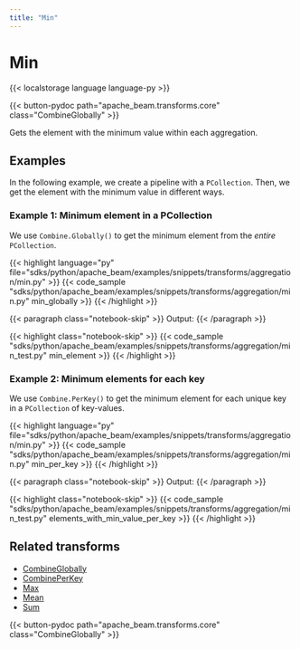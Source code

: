 ```yaml
---
title: "Min"
---
```

<!--
Licensed under the Apache License, Version 2.0 (the "License");
you may not use this file except in compliance with the License.
You may obtain a copy of the License at

http://www.apache.org/licenses/LICENSE-2.0

Unless required by applicable law or agreed to in writing, software
distributed under the License is distributed on an "AS IS" BASIS,
WITHOUT WARRANTIES OR CONDITIONS OF ANY KIND, either express or implied.
See the License for the specific language governing permissions and
limitations under the License.
-->

# Min

{{< localstorage language language-py >}}

{{< button-pydoc path="apache_beam.transforms.core" class="CombineGlobally" >}}

Gets the element with the minimum value within each aggregation.

## Examples

In the following example, we create a pipeline with a `PCollection`.
Then, we get the element with the minimum value in different ways.

### Example 1: Minimum element in a PCollection

We use `Combine.Globally()` to get the minimum element from the *entire* `PCollection`.

{{< highlight language="py" file="sdks/python/apache_beam/examples/snippets/transforms/aggregation/min.py" >}}
{{< code_sample "sdks/python/apache_beam/examples/snippets/transforms/aggregation/min.py" min_globally >}}
{{< /highlight >}}

{{< paragraph class="notebook-skip" >}}
Output:
{{< /paragraph >}}

{{< highlight class="notebook-skip" >}}
{{< code_sample "sdks/python/apache_beam/examples/snippets/transforms/aggregation/min_test.py" min_element >}}
{{< /highlight >}}

### Example 2: Minimum elements for each key

We use `Combine.PerKey()` to get the minimum element for each unique key in a `PCollection` of key-values.

{{< highlight language="py" file="sdks/python/apache_beam/examples/snippets/transforms/aggregation/min.py" >}}
{{< code_sample "sdks/python/apache_beam/examples/snippets/transforms/aggregation/min.py" min_per_key >}}
{{< /highlight >}}

{{< paragraph class="notebook-skip" >}}
Output:
{{< /paragraph >}}

{{< highlight class="notebook-skip" >}}
{{< code_sample "sdks/python/apache_beam/examples/snippets/transforms/aggregation/min_test.py" elements_with_min_value_per_key >}}
{{< /highlight >}}

## Related transforms

* [CombineGlobally](/documentation/transforms/python/aggregation/combineglobally)
* [CombinePerKey](/documentation/transforms/python/aggregation/combineperkey)
* [Max](/documentation/transforms/python/aggregation/max)
* [Mean](/documentation/transforms/python/aggregation/mean)
* [Sum](/documentation/transforms/python/aggregation/sum)

{{< button-pydoc path="apache_beam.transforms.core" class="CombineGlobally" >}}
